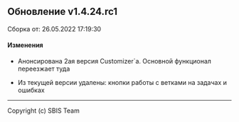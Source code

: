 ## Обновление v1.4.24.rc1

Сборка от: 26.05.2022 17:19:30

#### Изменения

* Анонсирована 2ая версия Customizer`a. Основной функционал переезжает туда

* Из текущей версии удалены: кнопки работы с ветками на задачах и ошибках

---

Copyright (c) SBIS Team